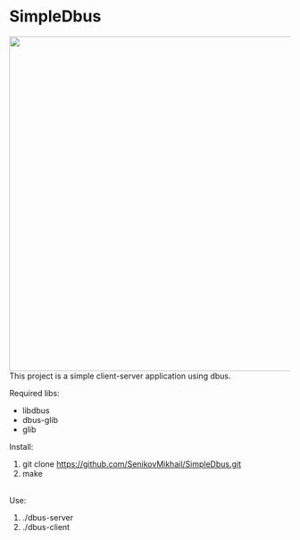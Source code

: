 # SimpleDbus

<div id="header" align="left">
  <img src="https://www.softprayog.in/images/interprocess-communication-using-dbus.png" width="600" />
  This project is a simple client-server application using dbus.
</div>

Required libs:
  <ul>
    <li>libdbus</li>
    <li>dbus-glib</li> 
    <li>glib</li>
  </ul>

Install:
    <ol>
    <li>git clone https://github.com/SenikovMikhail/SimpleDbus.git</li>
    <li>make</li>    
    </ol>
    
    
Use:
  <ol>
  <li>./dbus-server </li>
  <li>./dbus-client</li>
  </ol>
